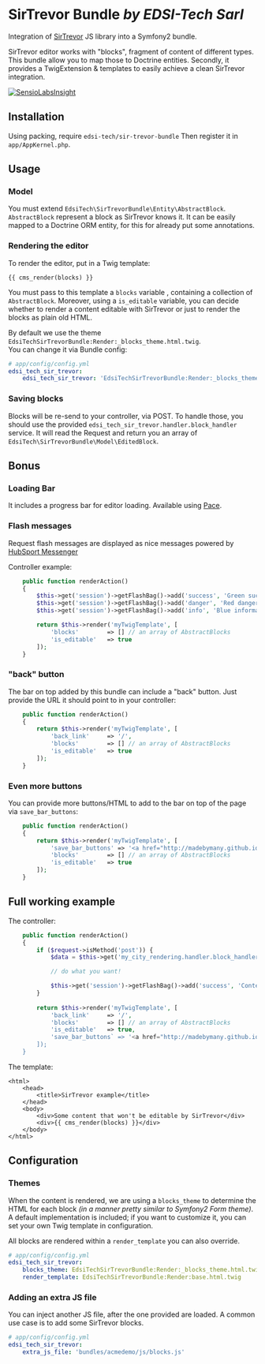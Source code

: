 # SirTrevor Bundle *by EDSI-Tech Sarl*

Integration of [SirTrevor](https://github.com/madebymany/sir-trevor-js) JS library into a Symfony2 bundle.

SirTrevor editor works with "blocks", fragment of content of different types.
This bundle allow you to map those to Doctrine entities. 
Secondly, it provides a TwigExtension & templates to easily achieve a clean SirTrevor integration.

[![SensioLabsInsight](https://insight.sensiolabs.com/projects/36f41ca4-4517-41c8-9c69-d0e3376732d6/big.png)](https://insight.sensiolabs.com/projects/36f41ca4-4517-41c8-9c69-d0e3376732d6)


## Installation

Using packing, require `edsi-tech/sir-trevor-bundle`
Then register it in `app/AppKernel.php`.


## Usage

### Model

You must extend `EdsiTech\SirTrevorBundle\Entity\AbstractBlock`.
`AbstractBlock` represent a block as SirTrevor knows it. It can be easily mapped to a Doctrine ORM entity, for this for already put some annotations.

### Rendering the editor

To render the editor, put in a Twig template:

```jinja
{{ cms_render(blocks) }}
```

You must pass to this template a `blocks` variable , containing a collection  of `AbstractBlock`.
Moreover, using a `is_editable` variable, you can decide whether to render a content editable with SirTrevor or just to render the blocks as plain old HTML.

By default we use the theme `EdsiTechSirTrevorBundle:Render:_blocks_theme.html.twig`.  
You can change it via Bundle config:

```yaml
# app/config/config.yml
edsi_tech_sir_trevor:
    edsi_tech_sir_trevor: 'EdsiTechSirTrevorBundle:Render:_blocks_theme.html.twig'
```

### Saving blocks

Blocks will be re-send to your controller, via POST.
To handle those, you should use the provided `edsi_tech_sir_trevor.handler.block_handler` service. 
It will read the Request and return you an array of `EdsiTech\SirTrevorBundle\Model\EditedBlock`.


## Bonus

### Loading Bar

It includes a progress bar for editor loading.
Available using [Pace](http://github.hubspot.com/pace/).

### Flash messages

Request flash messages are displayed as nice messages powered by [HubSport Messenger](https://github.com/HubSpot/messenger)

Controller example:

```php
    public function renderAction()
    {
        $this->get('session')->getFlashBag()->add('success', 'Green success message');
        $this->get('session')->getFlashBag()->add('danger', 'Red danger message');
        $this->get('session')->getFlashBag()->add('info', 'Blue information message');

        return $this->render('myTwigTemplate', [
            'blocks'        => [] // an array of AbstractBlocks
            'is_editable'   => true
        ]);
    }
```

### "back" button

The bar on top added by this bundle can include a "back" button.
Just provide the URL it should point to in your controller:

```php
    public function renderAction()
    {
        return $this->render('myTwigTemplate', [
            'back_link'     => '/',
            'blocks'        => [] // an array of AbstractBlocks
            'is_editable'   => true
        ]);
    }
```

### Even more buttons

You can provide more buttons/HTML to add to the bar on top of the page via `save_bar_buttons`:

```php
    public function renderAction()
    {
        return $this->render('myTwigTemplate', [
            'save_bar_buttons' => '<a href="http://madebymany.github.io/sir-trevor-js/docs.html">Sir Trevor doc</a>',
            'blocks'        => [] // an array of AbstractBlocks
            'is_editable'   => true
        ]);
    }
```


## Full working example

The controller:

```php
    public function renderAction()
    {
        if ($request->isMethod('post')) {
            $data = $this->get('my_city_rendering.handler.block_handler')->handle($request);

            // do what you want!

            $this->get('session')->getFlashBag()->add('success', 'Content saved!');
        }
            
        return $this->render('myTwigTemplate', [
            'back_link'     => '/',
            'blocks'        => [] // an array of AbstractBlocks
            'is_editable'   => true,
            'save_bar_buttons` => '<a href="http://madebymany.github.io/sir-trevor-js/docs.html">Sir Trevor doc</a>',
        ]);
    }
```

The template:
```jinja
<html>
    <head>
        <title>SirTrevor example</title>
    </head>
    <body>
        <div>Some content that won't be editable by SirTrevor</div>
        <div>{{ cms_render(blocks) }}</div>
    </body>
</html>
```

## Configuration

### Themes

When the content is rendered, we are using a `blocks_theme` to determine the HTML for each block *(in a manner pretty similar to Symfony2 Form theme)*. 
A default implementation is included; if you want to customize it, you can set your own Twig template in configuration.

All blocks are rendered within a `render_template` you can also override.

```yaml
# app/config/config.yml
edsi_tech_sir_trevor:
    blocks_theme: EdsiTechSirTrevorBundle:Render:_blocks_theme.html.twig
    render_template: EdsiTechSirTrevorBundle:Render:base.html.twig
```

### Adding an extra JS file

You can inject another JS file, after the one provided are loaded.
A common use case is to add some SirTrevor blocks.

```yaml
# app/config/config.yml
edsi_tech_sir_trevor:
    extra_js_file: 'bundles/acmedemo/js/blocks.js'
```